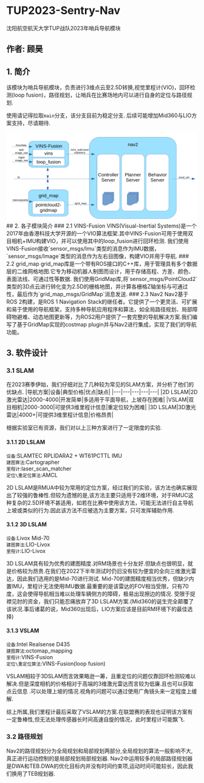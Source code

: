 # TUP2023-Sentry-Nav
沈阳航空航天大学TUP战队2023年哨兵导航模块

## 作者: 顾昊
## 1. 简介
该模块为哨兵导航模块，负责进行3维点云至2.5D转换,视觉里程计(VIO)，回环检测(loop fusion)，路径规划，让哨兵在比赛场地内可以进行自身的定位与路径规划.

使用请记得拉取`main`分支，该分支目前为稳定分支.
后续可能增加Mid360与LIO方案支持，尽请期待.

<img src="pic/nav_arch.png"/>
## 2. 各子模块简介
### 2.1 VINS-Fusion
VINS(Visual-Inertial Systems)是一个2017年由香港科技大学开源的一个VIO算法框架.其中VINS-Fusion可用于使用双目相机+IMU构建VIO，并可以使用其中的loop_fusion进行回环检测.
我们使用VINS-Fusion接收`sensor_msgs/Imu`类型的消息作为IMU数据，`sensor_msgs/Image`类型的消息作为左右目图像，构建VIO并用于导航.
### 2.2 grid_map
grid_map库是一个带有ROS接口的C++库，用于管理具有多个数据层的二维网格地图.它专为移动机器人制图而设计，用于存储高程、方差、颜色、表面法线、可通过性等数据.
我们使用GridMap库,将`sensor_msgs/PointCloud2`类型的3D点云进行转化变为2.5D的栅格地图，并计算各栅格Z轴坐标与可通过性，最后作为`grid_map_msgs/GridMap`消息发送.
### 2.3 Nav2
Nav2基于ROS 2构建，是ROS 1 Navigation Stack的继任者。它提供了一个更灵活、可扩展和易于使用的导航框架，支持多种导航应用程序和算法，如全局路径规划、局部障碍物避难、动态地图更新等，为ROS2用户提供了一套完整的导航解决方案.我们编写了基于GridMap实现的costmap plugin并与Nav2进行集成，实现了我们的导航功能。

## 3. 软件设计
### 3.1 SLAM
在2023赛季伊始，我们仔细对比了几种较为常见的SLAM方案，并分析了他们的优缺点.
|导航方案|设备|典型价格|优点|缺点|
|---|---|---|---|---|
|2D LSLAM|2D激光雷达|2000-4000|开发简单|多适用于平面导航，上坡存在困难|
|VSLAM|双目相机|2000-3000|可提供3维里程计信息|重定位较为困难|
|3D LSLAM|3D激光雷达|4000+|可提供3维里程计信息|价格昂贵|


根据实验室已有资源，我们对以上三种方案进行了一定限度的实验.
#### 3.1.1 2D LSLAM
`设备`:SLAMTEC RPLIDARA2 + WT61PCTTL IMU  
`建图算法`:Cartographer  
`里程计`:laser_scan_matcher  
`定位\重定位算法`:AMCL  

2D LSLAM是RMUA中较为常用的定位方案，经过我们的实验，该方法也确实展现出了较强的鲁棒性.但较为遗憾的是,该方法主要只适用于2维环境，对于RMUC这种复杂的2.5D环境不甚适用，如若在比赛中使用该方法，可能无法进行自主导航上坡或类似的行为.因此该方法不应被选为主要方案，只可发挥辅助作用.
#### 3.1.2 3D LSLAM
`设备`:Livox Mid-70  
`建图算法`:LIO-Livox   
`里程计`:LIO-Livox  

3D LSLAM具有较为优秀的建图精度.对RM场景也十分友好.但缺点也很明显，就是价格较为昂贵.在我们在2022下半年测试时仍旧没有较为便宜的全向三维激光雷达，因此我们选用的是Mid-70进行测试.
Mid-70的建图精度相当优秀，但缺少内置IMU，里程计无法使用IMU数据.最重要的是该雷达的FOV相当受限，只有70度，这会使得导航相当难以处理车辆侧方的障碍，极易出现擦边的情况.
受限于捉襟见肘的资金，我们只能忍痛放弃了3D LSLAM方案.(Mid360的诞生完全颠覆了该状况.事后诸葛的说，Mid360出现后，LIO方案应该是目前RM环境下的最佳选择)
#### 3.1.3 VSLAM
`设备`:Intel Realsense D435  
`建图算法`:octomap_mapping  
`里程计`:VINS-Fusion  
`定位\重定位算法`:VINS-Fusion(loop fusion)  

VSLAM相较于3DSLAM而言效果略逊一筹，且重定位的问题仅靠回环检测较难以解决.但是深度相机的价格相对于高端的3维激光雷达而言较为低廉.且也可以获取点云信息
.可以处理上坡的情况.视角的问题可以通过使用广角镜头来一定程度上缓解.

综上所属,我们里程计最后采取了VSLAM的方案.在联盟赛的表现也证明该方案有一定鲁棒性,但无法处理传感器长时间高速自旋的情况，此时里程计可能飘飞.

### 3.2 路径规划
Nav2的路径规划分为全局规划和局部规划两部分,全局规划的算法一般影响不大,真正进行运动控制的是局部规划局部规划器.
Nav2中运用较多的局部路径规划器是DWA和TEB.DWA的优化目标内并没有时间约束项,运动时间可能较长，因此我们换用了TEB规划器.
